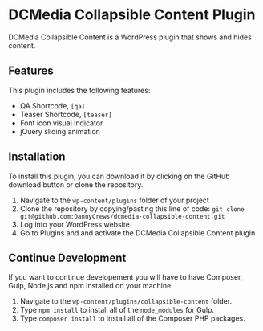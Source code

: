 # DCMedia Collapsible Content Plugin

DCMedia Collapsible Content is a WordPress plugin that shows and hides content.

## Features
This plugin includes the following features:

- QA Shortcode, `[qa]`
- Teaser Shortcode, `[teaser]`
- Font icon visual indicator
- jQuery sliding animation

## Installation

To install this plugin, you can download it by clicking on the GitHub download button or clone the repository.
1. Navigate to the `wp-content/plugins` folder of your project
2. Clone the repository by copying/pasting this line of code: 
    `git clone git@github.com:DannyCrews/dcmedia-collapsible-content.git`
3. Log into your WordPress website
4. Go to Plugins and and activate the DCMedia Collapsible Content plugin

## Continue Development
If you want to continue developement you will have to have Composer, Gulp, Node.js and npm installed on your machine. 

1. Navigate to the `wp-content/plugins/collapsible-content` folder.
2. Type `npm install` to install all of the `node_modules` for Gulp.
3. Type `composer install` to install all of the Composer PHP packages.

